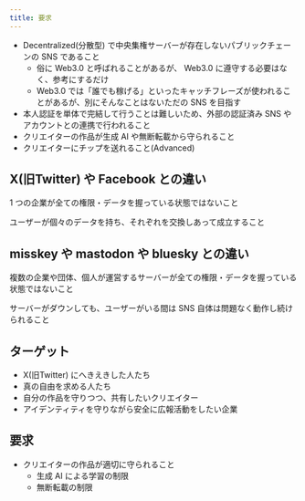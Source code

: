 ```yaml
---
title: 要求
---
```


- Decentralized(分散型) で中央集権サーバーが存在しないパブリックチェーンの SNS であること
  - 俗に Web3.0 と呼ばれることがあるが、 Web3.0 に遵守する必要はなく、参考にするだけ
  - Web3.0 では「誰でも稼げる」といったキャッチフレーズが使われることがあるが、別にそんなことはないただの SNS を目指す
- 本人認証を単体で完結して行うことは難しいため、外部の認証済み SNS やアカウントとの連携で行われること
- クリエイターの作品が生成 AI や無断転載から守られること
- クリエイターにチップを送れること(Advanced)

## X(旧Twitter) や Facebook との違い

1 つの企業が全ての権限・データを握っている状態ではないこと

ユーザーが個々のデータを持ち、それぞれを交換しあって成立すること

## misskey や mastodon や bluesky との違い

複数の企業や団体、個人が運営するサーバーが全ての権限・データを握っている状態ではないこと

サーバーがダウンしても、ユーザーがいる間は SNS 自体は問題なく動作し続けられること

## ターゲット

- X(旧Twitter) にへきえきした人たち
- 真の自由を求める人たち
- 自分の作品を守りつつ、共有したいクリエイター
- アイデンティティを守りながら安全に広報活動をしたい企業

## 要求

- クリエイターの作品が適切に守られること
  - 生成 AI による学習の制限
  - 無断転載の制限
